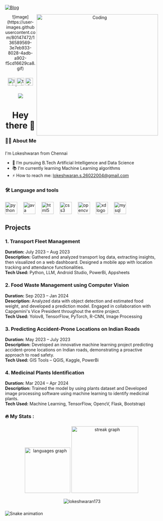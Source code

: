 [![Blog](https://img.shields.io/badge/-Lokeshwaran173-black?style=flat&logo=github&labelColor=black)](https://github.com/lokeshwaran173)
<div align="center">
  
<img align="right" alt="Coding" width="400" src="https://raw.githubusercontent.com/TheDudeThatCode/TheDudeThatCode/master/Assets/Developer.gif">
![image](https://user-images.githubusercontent.com/80147472/136589569-3e7eb933-8028-4adb-a902-f5cd16629ca8.gif)
  
</div>

###

<div align="center">
  <a href="https://www.linkedin.com/in/lokeshwaran-s-906a58230/" target="_blank">
    <img src="https://img.shields.io/static/v1?message=LinkedIn&logo=linkedin&label=&color=0077B5&logoColor=white&labelColor=&style=for-the-badge" height="25" alt="linkedin logo"  />
  </a>
  <img src="https://img.shields.io/static/v1?message=Twitter&logo=twitter&label=&color=1DA1F2&logoColor=white&labelColor=&style=for-the-badge" height="25" alt="twitter logo"  />
  <a href="https://discord.com/channels/@me" target="_blank">
    <img src="https://img.shields.io/static/v1?message=Discord&logo=discord&label=&color=7289DA&logoColor=white&labelColor=&style=for-the-badge" height="25" alt="discord logo"  />
  </a>
</div>

###

<div align="center">
  <img src="https://visitor-badge.laobi.icu/badge?page_id=lokeshwaran173.lokeshwaran173&"  />
</div>

###

<h1 align="center">Hey there 👋</h1>

###

<h3 align="left">👩‍💻  About Me</h3>

###


<p align="left"> I'm Lokeshwaran from Chennai</p>

- 🔭 I’m pursuing B.Tech Artificial Intelligence and Data Science
- 📚 I'm currently learning Machine Learning algorithms
- ⚡ How to reach me: lokeshwaran.s.26022004@gmail.com


###

<h3 align="left">🛠 Language and tools</h3>

###

<div align="left">
  <img src="https://cdn.jsdelivr.net/gh/devicons/devicon/icons/python/python-original.svg" height="40" alt="python logo"  />
  <img width="12" />
  <img src="https://cdn.jsdelivr.net/gh/devicons/devicon/icons/java/java-original.svg" height="40" alt="java logo"  />
  <img width="12" />
  <img src="https://cdn.jsdelivr.net/gh/devicons/devicon/icons/html5/html5-original.svg" height="40" alt="html5 logo"  />
  <img width="12" />
  <img src="https://cdn.jsdelivr.net/gh/devicons/devicon/icons/css3/css3-original.svg" height="40" alt="css3 logo"  />
  <img width="12" />
  <img src="https://cdn.jsdelivr.net/gh/devicons/devicon/icons/opencv/opencv-original.svg" height="40" alt="opencv logo"  />
  <img width="12" />
  <img src="https://cdn.jsdelivr.net/gh/devicons/devicon/icons/xd/xd-plain.svg" height="40" alt="xd logo"  />
  <img width="12" />
  <img src="https://cdn.jsdelivr.net/gh/devicons/devicon/icons/mysql/mysql-original.svg" height="40" alt="mysql logo"  />
</div>

## Projects

### 1. Transport Fleet Management
**Duration:** July 2023 – Aug 2023  
**Description:** Gathered and analyzed transport log data, extracting insights, then visualized on a web dashboard. Designed a mobile app with location tracking and attendance functionalities.  
**Tech Used:** Python, LLM, Android Studio, PowerBi, Appsheets

### 2. Food Waste Management using Computer Vision
**Duration:** Sep 2023 – Jan 2024  
**Description:** Analyzed data with object detection and estimated food weight, and developed a prediction model. Engaged in collaboration with Capgemini's Vice President throughout the entire project.  
**Tech Used:** Yolov8, TensorFlow, PyTorch, R-CNN, Image Processing

### 3. Predicting Accident-Prone Locations on Indian Roads
**Duration:** May 2023 – July 2023  
**Description:** Developed an innovative machine learning project predicting accident-prone locations on Indian roads, demonstrating a proactive approach to road safety.  
**Tech Used:** GIS Tools – QGIS, Kaggle, PowerBi

### 4.  Medicinal Plants Identification
**Duration:** Mar 2024 – Apr 2024  
**Description:** Trained the model by using plants dataset and Developed image processing software using machine learning to identify medicinal plants.  
**Tech Used:** Machine Learning, TensorFlow, OpencV, Flask, Bootstrap)

###

<h3 align="left">🔥   My Stats :</h3>

###

<div align="center">
  <img src="https://github-readme-stats.vercel.app/api/top-langs?username=lokeshwaran173&locale=en&hide_title=false&layout=compact&card_width=320&langs_count=5&theme=dracula&hide_border=false&order=2" height="150" alt="languages graph"  />
  <img src="https://streak-stats.demolab.com?user=lokeshwaran173&locale=en&mode=daily&theme=dark&hide_border=false&border_radius=5&order=3" height="220" alt="streak graph"  />
  <p>&nbsp;<img align="center" src="https://github-readme-stats.vercel.app/api?username=lokeshwaran173&show_icons=true&locale=en&theme=tokyonight" alt="lokeshwaran173" /></p>


</div>

###
<img src="https://raw.githubusercontent.com/lokeshwaran173/lokeshwaran173/output/snake.svg" alt="Snake animation" />

###
